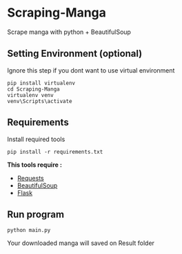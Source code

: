 # Scraping-Manga
Scrape manga with python + BeautifulSoup

## Setting Environment (optional)
Ignore this step if you dont want to use virtual environment
```
pip install virtualenv
cd Scraping-Manga
virtualenv venv
venv\Scripts\activate
```

## Requirements
Install required tools
```
pip install -r requirements.txt
```
**This tools require :**
- [Requests](https://github.com/psf/requests)
- [BeautifulSoup](https://www.crummy.com/software/BeautifulSoup)
- [Flask](https://github.com/pallets/flask)

## Run program
```
python main.py
```
Your downloaded manga will saved on Result folder
